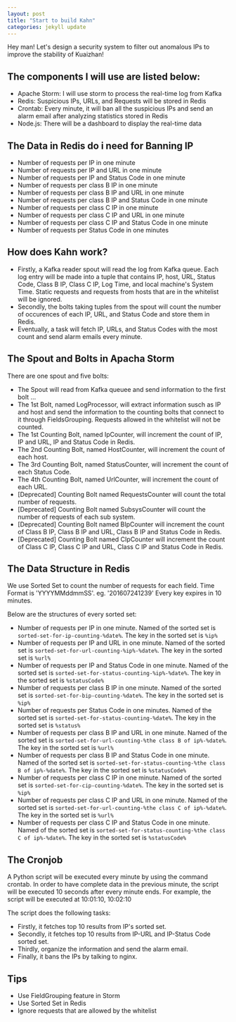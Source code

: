 ```yaml
---
layout: post
title: "Start to build Kahn"
categories: jekyll update
---
```

Hey man! Let's design a security system to filter out anomalous IPs to improve the stability of Kuaizhan!

## The components I will use are listed below:

* Apache Storm: I will use storm to process the real-time log from Kafka
* Redis: Suspicious IPs, URLs, and Requests will be stored in Redis
* Crontab: Every minute, it will ban all the suspicious IPs and send an alarm email after analyzing statistics stored in Redis
* Node.js: There will be a dashboard to display the real-time data


## The Data in Redis do i need for Banning IP

* Number of requests per IP in one minute
* Number of requests per IP and URL in one minute
* Number of requests per IP and Status Code in one minute
* Number of requests per class B IP in one minute
* Number of requests per class B IP and URL in one minute
* Number of requests per class B IP and Status Code in one minute
* Number of requests per class C IP in one minute
* Number of requests per class C IP and URL in one minute
* Number of requests per class C IP and Status Code in one minute
* Number of requests per Status Code in one minutes

## How does Kahn work?

* Firstly, a Kafka reader spout will read the log from Kafka queue. Each log entry will be made into a tuple that contains IP, host, URL, Status Code, Class B IP, Class C IP, Log Time, and local machine's System Time. Static requests and requests from hosts that are in the whitelist will be ignored.
* Secondly, the bolts taking tuples from the spout will count the number of occurences of each IP, URL, and Status Code and store them in Redis.
* Eventually, a task will fetch IP, URLs, and Status Codes with the most count and send alarm emails every minute.

## The Spout and Bolts in Apacha Storm

There are one spout and five bolts:

* The Spout will read from Kafka queuee and send information to the first bolt ... 
* The 1st Bolt, named LogProcessor, will extract information susch as IP and host and send the information to the counting bolts that connect to it through FieldsGrouping. Requests allowed in the whitelist will not be counted.
* The 1st Counting Bolt, named IpCounter, will increment the count of IP, IP and URL, IP and Status Code in Redis.
* The 2nd Counting Bolt, named HostCounter, will increment the count of each host.
* The 3rd Counting Bolt, named StatusCounter, will increment the count of each Status Code.
* The 4th Counting Bolt, named UrlCounter, will increment the count of each URL.
* [Deprecated] Counting Bolt named RequestsCounter will count the total number of requests.
* [Deprecated] Counting Bolt named SubsysCounter will count the number of requests of each sub system.
* [Deprecated] Counting Bolt named BIpCounter will increment the count of Class B IP, Class B IP and URL, Class B IP and Status Code in Redis.
* [Deprecated] Counting Bolt named CIpCounter will increment the count of Class C IP, Class C IP and URL, Class C IP and Status Code in Redis.

## The Data Structure in Redis

We use Sorted Set to count the number of requests for each field.
Time Format is 'YYYYMMddmmSS'. eg. '201607241239'
Every key expires in 10 minutes.

Below are the structures of every sorted set:

* Number of requests per IP in one minute. Named of the sorted set is `sorted-set-for-ip-counting-%date%`. The key in the sorted set is `%ip%`
* Number of requests per IP and URL in one minute. Named of the sorted set is `sorted-set-for-url-counting-%ip%-%date%`. The key in the sorted set is `%url%`
* Number of requests per IP and Status Code in one minute. Named of the sorted set is `sorted-set-for-status-counting-%ip%-%date%`. The key in the sorted set is `%statusCode%`
* Number of requests per class B IP in one minute. Named of the sorted set is `sorted-set-for-bip-counting-%date%`. The key in the sorted set is `%ip%`
* Number of requests per Status Code in one minutes. Named of the sorted set is `sorted-set-for-status-counting-%date%`. The key in the sorted set is `%status%`
* Number of requests per class B IP and URL in one minute. Named of the sorted set is `sorted-set-for-url-counting-%the class B of ip%-%date%`. The key in the sorted set is `%url%`
* Number of requests per class B IP and Status Code in one minute. Named of the sorted set is `sorted-set-for-status-counting-%the class B of ip%-%date%`. The key in the sorted set is `%statusCode%`
* Number of requests per class C IP in one minute. Named of the sorted set is `sorted-set-for-cip-counting-%date%`. The key in the sorted set is `%ip%`
* Number of requests per class C IP and URL in one minute. Named of the sorted set is `sorted-set-for-url-counting-%the class C of ip%-%date%`. The key in the sorted set is `%url%`
* Number of requests per class C IP and Status Code in one minute. Named of the sorted set is `sorted-set-for-status-counting-%the class C of ip%-%date%`. The key in the sorted set is `%statusCode%`

## The Cronjob

A Python script will be executed every minute by using the command crontab.
In order to have complete data in the previous minute, the script will be executed 10 seconds after every minute ends. For example, the script will be executed at 10:01:10, 10:02:10

The script does the following tasks:

* Firstly, it fetches top 10 results from IP's sorted set.
* Secondly, it fetches top 10 results from IP-URL and IP-Status Code sorted set.
* Thirdly, organize the information and send the alarm email.
* Finally, it bans the IPs by talking to nginx.


## Tips

* Use FieldGrouping feature in Storm
* Use Sorted Set in Redis
* Ignore requests that are allowed by the whitelist
